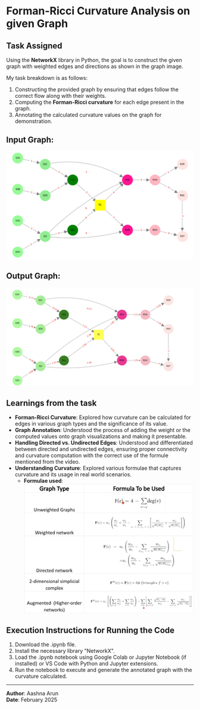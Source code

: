 # Forman-Ricci Curvature Analysis on given Graph

## Task Assigned

Using the **NetworkX** library in Python, the goal is to construct the given graph with weighted edges and directions as shown in the graph image. 

My task breakdown is as follows:

1. Constructing the provided graph by ensuring that edges follow the correct flow along with their weights.
2. Computing the **Forman-Ricci curvature** for each edge present in the graph.
3. Annotating the calculated curvature values on the graph for demonstration.

## Input Graph:
![Graph Input](images/UpdatedInputGraph.png)

## Output Graph:
![Graph Output](images/corrected_output.png)

## Learnings from the task

- **Forman-Ricci Curvature**: Explored how curvature can be calculated for edges in various graph types and the significance of its value.
- **Graph Annotation**: Understood the process of adding the weight or the computed values onto graph visualizations and making it presentable.
- **Handling Directed vs. Undirected Edges**: Understood and differentiated between directed and undirected edges, ensuring proper connectivity and curvature computation with the correct use of the formule mentioned from the video.
- **Understanding Curvature**: Explored various formulae that captures curvature and its usage in real world scenarios.
    - **Formulae used**:
    ![Graph Input](images/Formulae.png)
        
## Execution Instructions for Running the Code

1. Download the .ipynb file.
1. Install the necessary library "NetworkX".
2. Load the .ipynb notebook using Google Colab or Jupyter Notebook (if installed) or VS Code with Python and Jupyter extensions.
3. Run the notebook to execute and generate the annotated graph with the curvature calculated.

---
**Author**: Aashna Arun  
**Date**: February 2025  
